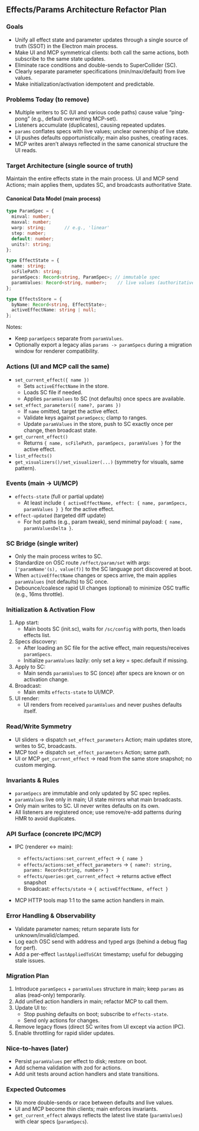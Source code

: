 ## Effects/Params Architecture Refactor Plan

### Goals
- Unify all effect state and parameter updates through a single source of truth (SSOT) in the Electron main process.
- Make UI and MCP symmetrical clients: both call the same actions, both subscribe to the same state updates.
- Eliminate race conditions and double-sends to SuperCollider (SC).
- Clearly separate parameter specifications (min/max/default) from live values.
- Make initialization/activation idempotent and predictable.

### Problems Today (to remove)
- Multiple writers to SC (UI and various code paths) cause value “ping-pong” (e.g., default overwriting MCP-set).
- Listeners accumulate (duplicates), causing repeated updates.
- `params` conflates specs with live values; unclear ownership of live state.
- UI pushes defaults opportunistically; main also pushes, creating races.
- MCP writes aren’t always reflected in the same canonical structure the UI reads.

### Target Architecture (single source of truth)
Maintain the entire effects state in the main process. UI and MCP send Actions; main applies them, updates SC, and broadcasts authoritative State.

#### Canonical Data Model (main process)
```ts
type ParamSpec = {
  minval: number;
  maxval: number;
  warp: string;       // e.g., 'linear'
  step: number;
  default: number;
  units?: string;
};

type EffectState = {
  name: string;
  scFilePath: string;
  paramSpecs: Record<string, ParamSpec>; // immutable spec
  paramValues: Record<string, number>;    // live values (authoritative)
};

type EffectsStore = {
  byName: Record<string, EffectState>;
  activeEffectName: string | null;
};
```

Notes:
- Keep `paramSpecs` separate from `paramValues`.
- Optionally export a legacy alias `params -> paramSpecs` during a migration window for renderer compatibility.

### Actions (UI and MCP call the same)
- `set_current_effect({ name })`
  - Sets `activeEffectName` in the store.
  - Loads SC file if needed.
  - Applies `paramValues` to SC (not defaults) once specs are available.
- `set_effect_parameters({ name?, params })`
  - If `name` omitted, target the active effect.
  - Validate keys against `paramSpecs`; clamp to ranges.
  - Update `paramValues` in the store, push to SC exactly once per change, then broadcast state.
- `get_current_effect()`
  - Returns `{ name, scFilePath, paramSpecs, paramValues }` for the active effect.
- `list_effects()`
- `get_visualizers()/set_visualizer(...)` (symmetry for visuals, same pattern).

### Events (main -> UI/MCP)
- `effects-state` (full or partial update)
  - At least include `{ activeEffectName, effect: { name, paramSpecs, paramValues } }` for the active effect.
- `effect-updated` (targeted diff update)
  - For hot paths (e.g., param tweak), send minimal payload: `{ name, paramValuesDelta }`.

### SC Bridge (single writer)
- Only the main process writes to SC.
- Standardize on OSC route `/effect/param/set` with args: `['paramName'(s), value(f)]` to the SC language port discovered at boot.
- When `activeEffectName` changes or specs arrive, the main applies `paramValues` (not defaults) to SC once.
- Debounce/coalesce rapid UI changes (optional) to minimize OSC traffic (e.g., 16ms throttle).

### Initialization & Activation Flow
1. App start:
   - Main boots SC (init.sc), waits for `/sc/config` with ports, then loads effects list.
2. Specs discovery:
   - After loading an SC file for the active effect, main requests/receives `paramSpecs`.
   - Initialize `paramValues` lazily: only set a key = spec.default if missing.
3. Apply to SC:
   - Main sends `paramValues` to SC (once) after specs are known or on activation change.
4. Broadcast:
   - Main emits `effects-state` to UI/MCP.
5. UI render:
   - UI renders from received `paramValues` and never pushes defaults itself.

### Read/Write Symmetry
- UI sliders -> dispatch `set_effect_parameters` Action; main updates store, writes to SC, broadcasts.
- MCP tool -> dispatch `set_effect_parameters` Action; same path.
- UI or MCP `get_current_effect` -> read from the same store snapshot; no custom merging.

### Invariants & Rules
- `paramSpecs` are immutable and only updated by SC spec replies.
- `paramValues` live only in main; UI state mirrors what main broadcasts.
- Only main writes to SC. UI never writes defaults on its own.
- All listeners are registered once; use remove/re-add patterns during HMR to avoid duplicates.

### API Surface (concrete IPC/MCP)
- IPC (renderer <-> main):
  - `effects/actions:set_current_effect` -> `{ name }`
  - `effects/actions:set_effect_parameters` -> `{ name?: string, params: Record<string, number> }`
  - `effects/queries:get_current_effect` -> returns active effect snapshot
  - Broadcast: `effects/state` -> `{ activeEffectName, effect }`

- MCP HTTP tools map 1:1 to the same action handlers in main.

### Error Handling & Observability
- Validate parameter names; return separate lists for unknown/invalid/clamped.
- Log each OSC send with address and typed args (behind a debug flag for perf).
- Add a per-effect `lastAppliedToSCAt` timestamp; useful for debugging stale issues.

### Migration Plan
1. Introduce `paramSpecs` + `paramValues` structure in main; keep `params` as alias (read-only) temporarily.
2. Add unified action handlers in main; refactor MCP to call them.
3. Update UI to:
   - Stop pushing defaults on boot; subscribe to `effects-state`.
   - Send only actions for changes.
4. Remove legacy flows (direct SC writes from UI except via action IPC).
5. Enable throttling for rapid slider updates.

### Nice-to-haves (later)
- Persist `paramValues` per effect to disk; restore on boot.
- Add schema validation with zod for actions.
- Add unit tests around action handlers and state transitions.

### Expected Outcomes
- No more double-sends or race between defaults and live values.
- UI and MCP become thin clients; main enforces invariants.
- `get_current_effect` always reflects the latest live state (`paramValues`) with clear specs (`paramSpecs`).


